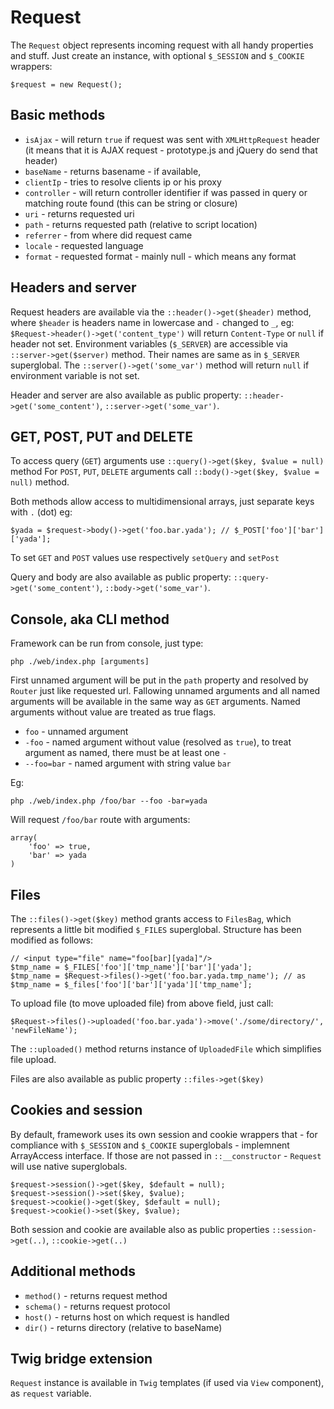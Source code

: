 # Request

The `Request` object represents incoming request with all handy properties and stuff.
Just create an instance, with optional `$_SESSION` and `$_COOKIE` wrappers:

	$request = new Request();

## Basic methods

 * `isAjax` - will return `true` if request was sent with `XMLHttpRequest` header (it means that it is AJAX request - prototype.js and jQuery do send that header)
 * `baseName` - returns basename - if available,
 * `clientIp` - tries to resolve clients ip or his proxy
 * `controller` - will return controller identifier if was passed in query or matching route found (this can be string or closure)
 * `uri` - returns requested uri
 * `path` - returns requested path (relative to script location)
 * `referrer` - from where did request came
 * `locale` - requested language
 * `format` - requested format - mainly null - which means any format

## Headers and server

Request headers are available via the `::header()->get($header)` method, where `$header` is headers name in lowercase and `-` changed to `_`, eg: `$Request->header()->get('content_type')` will return `Content-Type` or `null` if header not set.
Environment variables (`$_SERVER`) are accessible via `::server->get($server)` method. Their names are same as in `$_SERVER` superglobal. The `::server()->get('some_var')` method will return `null` if environment variable is not set.

Header and server are also available as public property: `::header->get('some_content')`, `::server->get('some_var')`.

## GET, POST, PUT and DELETE

To access query (`GET`) arguments use `::query()->get($key, $value = null)` method
For `POST`, `PUT`, `DELETE` arguments call `::body()->get($key, $value = null)` method.

Both methods allow access to multidimensional arrays, just separate keys with `.` (dot) eg:

	$yada = $request->body()->get('foo.bar.yada'); // $_POST['foo']['bar']['yada'];

To set `GET` and `POST` values use respectively `setQuery` and `setPost`

Query and body are also available as public property: `::query->get('some_content')`, `::body->get('some_var')`.

## Console, aka CLI method

Framework can be run from console, just type:

	php ./web/index.php [arguments]

First unnamed argument will be put in the `path` property and resolved by `Router` just like requested url.
Fallowing unnamed arguments and all named arguments will be available in the same way as `GET` arguments.
Named arguments without value are treated as true flags.

 * `foo` - unnamed argument
 * `-foo` - named argument without value (resolved as `true`), to treat argument as named, there must be at least one `-`
 * `--foo=bar` - named argument with string value `bar`

Eg:

	php ./web/index.php /foo/bar --foo -bar=yada

Will request `/foo/bar` route with arguments:

	array(
		'foo' => true,
		'bar' => yada
	)

## Files

The `::files()->get($key)` method grants access to `FilesBag`, which represents a little bit modified `$_FILES` superglobal.
Structure has been modified as follows:

	// <input type="file" name="foo[bar][yada]"/>
	$tmp_name = $_FILES['foo']['tmp_name']['bar']['yada'];
	$tmp_name = $Request->files()->get('foo.bar.yada.tmp_name'); // as $tmp_name = $_files['foo']['bar']['yada']['tmp_name'];

To upload file (to move uploaded file) from above field, just call:

	$Request->files()->uploaded('foo.bar.yada')->move('./some/directory/', 'newFileName');

The `::uploaded()` method returns instance of `UploadedFile` which simplifies file upload.

Files are also available as public property `::files->get($key)`

## Cookies and session

By default, framework uses its own session and cookie wrappers that - for compliance with `$_SESSION` and `$_COOKIE` superglobals - implemnent ArrayAccess interface.
If those are not passed in `::__constructor` - `Request` will use native superglobals.

	$request->session()->get($key, $default = null);
	$request->session()->set($key, $value);
	$request->cookie()->get($key, $default = null);
	$request->cookie()->set($key, $value);

Both session and cookie are available also as public properties `::session->get(..)`, `::cookie->get(..)`

## Additional methods

 * `method()` - returns request method
 * `schema()` - returns request protocol
 * `host()` - returns host on which request is handled
 * `dir()` - returns directory (relative to baseName)

## Twig bridge extension

`Request` instance is available in `Twig` templates (if used via `View` component), as `request` variable.